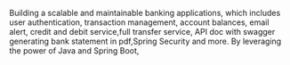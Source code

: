Building a scalable and maintainable banking applications, which includes user authentication, transaction management, account balances, email alert, credit and debit service,full transfer service, API doc with swagger generating bank statement in pdf,Spring Security and more. By leveraging the power of Java and Spring Boot,

